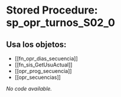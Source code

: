 # Stored Procedure: sp_opr_turnos_S02_0

## Usa los objetos:
- [[fn_opr_dias_secuencia]]
- [[fn_sis_GetUsuActual]]
- [[opr_prog_secuencia]]
- [[opr_secuencias]]

*No code available.*
